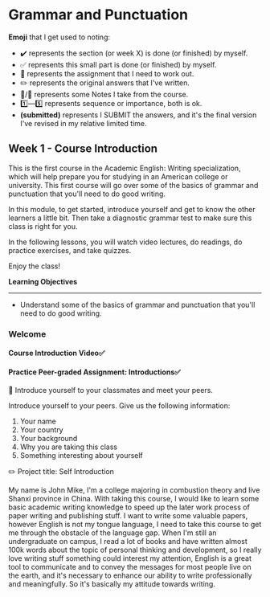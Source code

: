 # Grammar and Punctuation

**Emoji** that I get used to noting:

- :heavy_check_mark: represents the section (or week X) is done (or finished) by myself. 
- :white_check_mark: represents this small part is done (or finished) by myself.
- :red_circle: represents the assignment that I  need to work out.
- :pencil2: represents the original answers that I've written.
- :pushpin:/:memo: represents some Notes I take from the course.
- :one:—:five: represents sequence or importance, both is ok.
- **(submitted)** represents I  SUBMIT the answers, and it's the final version I've revised in my relative limited time.

## Week 1 - Course Introduction

This is the first course in the Academic English: Writing specialization, which will help prepare you for studying in an American college or university. This first course will go over some of the basics of grammar and punctuation that you'll need to do good writing.

In this module, to get started, introduce yourself and get to know the other learners a little bit. Then take a diagnostic grammar test to make sure this class is right for you.

In the following lessons, you will watch video lectures, do readings, do practice exercises, and take quizzes.

Enjoy the class!

**Learning Objectives**

------

- Understand some of the basics of grammar and punctuation that you'll need to do good writing.

### Welcome

#### Course Introduction Video:white_check_mark: 

#### Practice Peer-graded Assignment: Introductions:white_check_mark: 

:red_circle: Introduce yourself to your classmates and meet your peers.

Introduce yourself to your peers. Give us the following information:

1. Your name
2. Your country
3. Your background
4. Why you are taking this class
5. Something interesting about yourself

:pencil2: Project title: Self Introduction

My name is John Mike, I'm a college majoring in combustion theory and live Shanxi province in China. With taking this course, I would like to learn some basic academic writing knowledge to speed up the later work process of paper writing and publishing stuff. I want to write some valuable papers, however English is not my tongue language, I need to take this course to get me through the obstacle of the language gap. When I'm still an undergraduate on campus, I read a lot of books and have written almost 100k words about the topic of personal thinking and development, so I really love writing stuff something could interest my attention, English is a great tool to communicate and to convey the messages for most people live on the earth, and it's necessary to enhance our ability to write professionally and meaningfully. So it's basically my attitude towards writing.